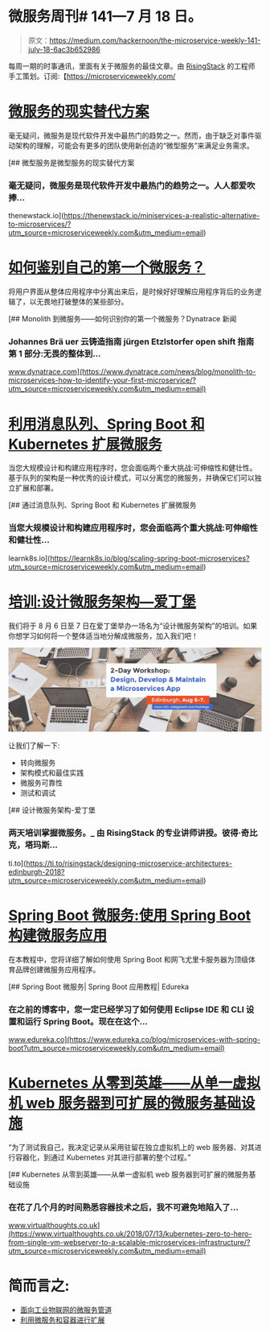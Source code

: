 # 微服务周刊# 141—7 月 18 日。

> 原文：<https://medium.com/hackernoon/the-microservice-weekly-141-july-18-6ac3b652986>

每周一期的时事通讯，里面有关于微服务的最佳文章。由 [RisingStack](http://risingstack.com) 的工程师手工策划。订阅:【https://microserviceweekly.com/ 

# [微服务的现实替代方案](https://thenewstack.io/miniservices-a-realistic-alternative-to-microservices/?utm_source=microserviceweekly.com&utm_medium=email)

毫无疑问，微服务是现代软件开发中最热门的趋势之一。然而，由于缺乏对事件驱动架构的理解，可能会有更多的团队使用新创造的“微型服务”来满足业务需求。

[](https://thenewstack.io/miniservices-a-realistic-alternative-to-microservices/?utm_source=microserviceweekly.com&utm_medium=email) [## 微型服务是微型服务的现实替代方案

### 毫无疑问，微服务是现代软件开发中最热门的趋势之一。人人都爱吹捧…

thenewstack.io](https://thenewstack.io/miniservices-a-realistic-alternative-to-microservices/?utm_source=microserviceweekly.com&utm_medium=email) 

# [如何鉴别自己的第一个微服务？](https://www.dynatrace.com/news/blog/monolith-to-microservices-how-to-identify-your-first-microservice/?utm_source=microserviceweekly.com&utm_medium=email)

将用户界面从整体应用程序中分离出来后，是时候好好理解应用程序背后的业务逻辑了，以无畏地打破整体的某些部分。

[](https://www.dynatrace.com/news/blog/monolith-to-microservices-how-to-identify-your-first-microservice/?utm_source=microserviceweekly.com&utm_medium=email) [## Monolith 到微服务——如何识别你的第一个微服务？Dynatrace 新闻

### Johannes Brä uer 云铸造指南 jürgen Etzlstorfer open shift 指南第 1 部分:无畏的整体到…

www.dynatrace.com](https://www.dynatrace.com/news/blog/monolith-to-microservices-how-to-identify-your-first-microservice/?utm_source=microserviceweekly.com&utm_medium=email) 

# [利用消息队列、Spring Boot 和 Kubernetes 扩展微服务](https://learnk8s.io/blog/scaling-spring-boot-microservices?utm_source=microserviceweekly.com&utm_medium=email)

当您大规模设计和构建应用程序时，您会面临两个重大挑战:可伸缩性和健壮性。基于队列的架构是一种优秀的设计模式，可以分离您的微服务，并确保它们可以独立扩展和部署。

[](https://learnk8s.io/blog/scaling-spring-boot-microservices?utm_source=microserviceweekly.com&utm_medium=email) [## 通过消息队列、Spring Boot 和 Kubernetes 扩展微服务

### 当您大规模设计和构建应用程序时，您会面临两个重大挑战:可伸缩性和健壮性…

learnk8s.io](https://learnk8s.io/blog/scaling-spring-boot-microservices?utm_source=microserviceweekly.com&utm_medium=email) 

# [培训:设计微服务架构—爱丁堡](https://ti.to/risingstack/designing-microservice-architectures-edinburgh-2018?utm_source=microserviceweekly.com&utm_medium=email)

我们将于 8 月 6 日至 7 日在爱丁堡举办一场名为“设计微服务架构”的培训。如果你想学习如何将一个整体适当地分解成微服务，加入我们吧！

![](img/262200ceea852198cbe5a38b2b62e137.png)

让我们了解一下:

*   转向微服务
*   架构模式和最佳实践
*   微服务可靠性
*   测试和调试

[](https://ti.to/risingstack/designing-microservice-architectures-edinburgh-2018?utm_source=microserviceweekly.com&utm_medium=email) [## 设计微服务架构-爱丁堡

### 两天培训掌握微服务。_ 由 RisingStack 的专业讲师讲授。彼得·奇比克，塔玛斯…

ti.to](https://ti.to/risingstack/designing-microservice-architectures-edinburgh-2018?utm_source=microserviceweekly.com&utm_medium=email) 

# [Spring Boot 微服务:使用 Spring Boot 构建微服务应用](https://www.edureka.co/blog/microservices-with-spring-boot?utm_source=microserviceweekly.com&utm_medium=email)

在本教程中，您将详细了解如何使用 Spring Boot 和网飞尤里卡服务器为顶级体育品牌创建微服务应用程序。

[](https://www.edureka.co/blog/microservices-with-spring-boot?utm_source=microserviceweekly.com&utm_medium=email) [## Spring Boot 微服务| Spring Boot 应用教程| Edureka

### 在之前的博客中，您一定已经学习了如何使用 Eclipse IDE 和 CLI 设置和运行 Spring Boot。现在在这个…

www.edureka.co](https://www.edureka.co/blog/microservices-with-spring-boot?utm_source=microserviceweekly.com&utm_medium=email) 

# [Kubernetes 从零到英雄——从单一虚拟机 web 服务器到可扩展的微服务基础设施](https://www.virtualthoughts.co.uk/2018/07/13/kubernetes-zero-to-hero-from-single-vm-webserver-to-a-scalable-microservices-infrastructure/?utm_source=microserviceweekly.com&utm_medium=email)

“为了测试我自己，我决定记录从采用驻留在独立虚拟机上的 web 服务器、对其进行容器化，到通过 Kubernetes 对其进行部署的整个过程。”

 [## Kubernetes 从零到英雄——从单一虚拟机 web 服务器到可扩展的微服务基础设施

### 在花了几个月的时间熟悉容器技术之后，我不可避免地陷入了…

www.virtualthoughts.co.uk](https://www.virtualthoughts.co.uk/2018/07/13/kubernetes-zero-to-hero-from-single-vm-webserver-to-a-scalable-microservices-infrastructure/?utm_source=microserviceweekly.com&utm_medium=email) 

# 简而言之:

*   [面向工业物联网的微服务管道](/coinmonks/micro-services-pipeline-for-an-industrial-internet-of-things-a8cdd67f1eb9?utm_source=microserviceweekly.com&utm_medium=email)
*   [利用微服务和容器进行扩展](/@cuelogicTech/scaling-up-with-micro-services-and-containers-3a9b28a0131b?utm_source=microserviceweekly.com&utm_medium=email)